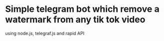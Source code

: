 # Simple telegram bot which remove a watermark from any tik tok video
using node.js, telegraf.js and rapid API
